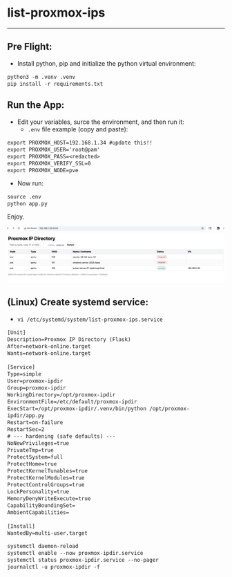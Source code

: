 # list-proxmox-ips
---


## Pre Flight:
* Install python, pip and initialize the python virtual environment:
```
python3 -m .venv .venv
pip install -r requirements.txt
```

## Run the App:
* Edit your variables, surce the environment, and then run it:
  * `.env` file example (copy and paste):
```
export PROXMOX_HOST=192.168.1.34 #update this!!
export PROXMOX_USER='root@pam'
export PROXMOX_PASS=<redacted>
export PROXMOX_VERIFY_SSL=0
export PROXMOX_NODE=pve
```

 * Now run:

```
source .env
python app.py
```

Enjoy.

![image](./docs/splash.png)


## (Linux) Create systemd service:
* `vi /etc/systemd/system/list-proxmox-ips.service`
```
[Unit]
Description=Proxmox IP Directory (Flask)
After=network-online.target
Wants=network-online.target

[Service]
Type=simple
User=proxmox-ipdir
Group=proxmox-ipdir
WorkingDirectory=/opt/proxmox-ipdir
EnvironmentFile=/etc/default/proxmox-ipdir
ExecStart=/opt/proxmox-ipdir/.venv/bin/python /opt/proxmox-ipdir/app.py
Restart=on-failure
RestartSec=2
# --- hardening (safe defaults) ---
NoNewPrivileges=true
PrivateTmp=true
ProtectSystem=full
ProtectHome=true
ProtectKernelTunables=true
ProtectKernelModules=true
ProtectControlGroups=true
LockPersonality=true
MemoryDenyWriteExecute=true
CapabilityBoundingSet=
AmbientCapabilities=

[Install]
WantedBy=multi-user.target
```

```
systemctl daemon-reload
systemctl enable --now proxmox-ipdir.service
systemctl status proxmox-ipdir.service --no-pager
journalctl -u proxmox-ipdir -f
```


